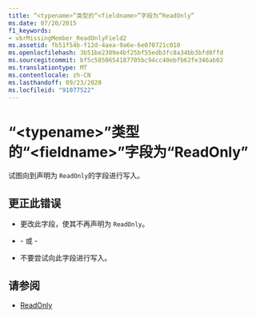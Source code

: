 ```yaml
---
title: “<typename>”类型的“<fieldname>”字段为“ReadOnly”
ms.date: 07/20/2015
f1_keywords:
- vbrMissingMember_ReadOnlyField2
ms.assetid: fb51f54b-f12d-4aea-9a6e-6e070721c010
ms.openlocfilehash: 3b51be2309e4bf25bf55edb3fc8a34bb3bfd0ffd
ms.sourcegitcommit: bf5c5850654187705bc94cc40ebfb62fe346ab02
ms.translationtype: MT
ms.contentlocale: zh-CN
ms.lasthandoff: 09/23/2020
ms.locfileid: "91077522"
---
```

# <a name="field-fieldname-of-type-typename-is-readonly"></a>“\<typename>”类型的“\<fieldname>”字段为“ReadOnly”

试图向到声明为 `ReadOnly`的字段进行写入。  
  
## <a name="to-correct-this-error"></a>更正此错误  
  
- 更改此字段，使其不再声明为 `ReadOnly`。  
  
- \- 或 -  
  
- 不要尝试向此字段进行写入。  
  
## <a name="see-also"></a>请参阅

- [ReadOnly](../language-reference/modifiers/readonly.md)
